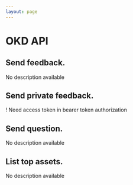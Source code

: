 ```yaml
---
layout: page
---
```


# OKD API

<InteractiveOKDAPI />

## Send feedback.
No description available

<InteractiveOKDAPIEndpoint1 />

## Send private feedback.
! Need access token in bearer token authorization

<InteractiveOKDAPIEndpoint2 />

## Send question.
No description available

<InteractiveOKDAPIEndpoint3 />

## List top assets.
No description available

<InteractiveOKDAPIEndpoint4 />

<script setup>
import InteractiveOKDAPI from '../../.vitepress/theme/components/InteractiveOKDAPI.vue'
import InteractiveOKDAPIEndpoint1 from '../../.vitepress/theme/components/InteractiveOKDAPIEndpoint1.vue'
import InteractiveOKDAPIEndpoint2 from '../../.vitepress/theme/components/InteractiveOKDAPIEndpoint2.vue'
import InteractiveOKDAPIEndpoint3 from '../../.vitepress/theme/components/InteractiveOKDAPIEndpoint3.vue'
import InteractiveOKDAPIEndpoint4 from '../../.vitepress/theme/components/InteractiveOKDAPIEndpoint4.vue'
import SimpleOutline from '../../.vitepress/theme/components/SimpleOutline.vue'
</script>

<SimpleOutline :items="[
  { text: 'Send feedback.', anchor: '#send-feedback' },
  { text: 'Send private feedback.', anchor: '#send-private-feedback' },
  { text: 'Send question.', anchor: '#send-question' },
  { text: 'List top assets.', anchor: '#list-top-assets' }
]" />
